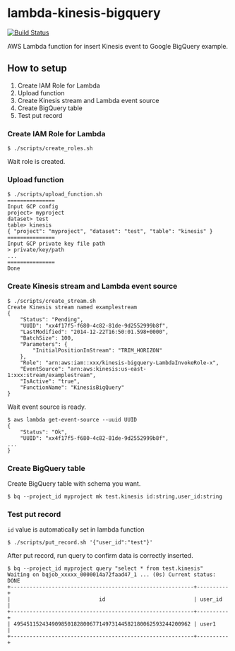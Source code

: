 # lambda-kinesis-bigquery

[![Build Status](https://travis-ci.org/hakobera/lambda-kinesis-bigquery.svg)](https://travis-ci.org/hakobera/lambda-kinesis-bigquery)

AWS Lambda function for insert Kinesis event to Google BigQuery example.

## How to setup

1. Create IAM Role for Lambda
2. Upload function
3. Create Kinesis stream and Lambda event source
4. Create BigQuery table
5. Test put record

### Create IAM Role for Lambda

```
$ ./scripts/create_roles.sh
```

Wait role is created.

### Upload function

```
$ ./scripts/upload_function.sh
===============
Input GCP config
project> myproject
dataset> test
table> kinesis
{ "project": "myproject", "dataset": "test", "table": "kinesis" }
===============
Input GCP private key file path
> private/key/path
...
===============
Done
```

### Create Kinesis stream and Lambda event source

```
$ ./scripts/create_stream.sh
Create Kinesis stream named examplestream
{
    "Status": "Pending",
    "UUID": "xx4f17f5-f680-4c82-81de-9d2552999b8f",
    "LastModified": "2014-12-22T16:50:01.598+0000",
    "BatchSize": 100,
    "Parameters": {
        "InitialPositionInStream": "TRIM_HORIZON"
    },
    "Role": "arn:aws:iam::xxx/kinesis-bigquery-LambdaInvokeRole-x",
    "EventSource": "arn:aws:kinesis:us-east-1:xxx:stream/examplestream",
    "IsActive": "true",
    "FunctionName": "KinesisBigQuery"
}
```

Wait event source is ready.

```
$ aws lambda get-event-source --uuid UUID
{
    "Status": "Ok",
    "UUID": "xx4f17f5-f680-4c82-81de-9d2552999b8f",
...
}

```

### Create BigQuery table

Create BigQuery table with schema you want.

```
$ bq --project_id myproject mk test.kinesis id:string,user_id:string
```

### Test put record

`id` value is automatically set in lambda function

```
$ ./scripts/put_record.sh '{"user_id":"test"}'
```

After put record, run query to confirm data is correctly inserted.

```
$ bq --project_id myproject query "select * from test.kinesis"
Waiting on bqjob_xxxxx_0000014a72faad47_1 ... (0s) Current status: DONE
+----------------------------------------------------------+----------+
|                            id                            | user_id  |
+----------------------------------------------------------+----------+
| 49545115243490985018280067714973144582180062593244200962 | user1    |
+----------------------------------------------------------+----------+
```
